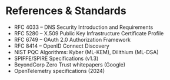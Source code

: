 # References & Standards

- RFC 4033 – DNS Security Introduction and Requirements  
- RFC 5280 – X.509 Public Key Infrastructure Certificate Profile  
- RFC 6749 – OAuth 2.0 Authorization Framework  
- RFC 8414 – OpenID Connect Discovery  
- NIST PQC Algorithms: Kyber (ML-KEM), Dilithium (ML-DSA)  
- SPIFFE/SPIRE Specifications (v1.3)  
- BeyondCorp Zero Trust whitepapers (Google)  
- OpenTelemetry specifications (2024)

